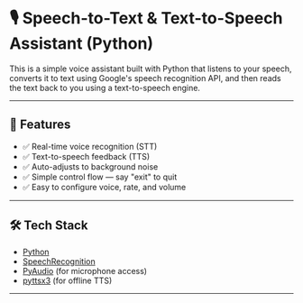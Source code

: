 # 🎙️ Speech-to-Text & Text-to-Speech Assistant (Python)

This is a simple voice assistant built with Python that listens to your speech, converts it to text using Google's speech recognition API, and then reads the text back to you using a text-to-speech engine.

---

## 📌 Features

- ✅ Real-time voice recognition (STT)
- ✅ Text-to-speech feedback (TTS)
- ✅ Auto-adjusts to background noise
- ✅ Simple control flow — say "exit" to quit
- ✅ Easy to configure voice, rate, and volume

---

## 🛠️ Tech Stack

- [Python](https://www.python.org/)
- [SpeechRecognition](https://pypi.org/project/SpeechRecognition/)
- [PyAudio](https://pypi.org/project/PyAudio/) (for microphone access)
- [pyttsx3](https://pypi.org/project/pyttsx3/) (for offline TTS)

---
